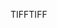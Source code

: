 <span data-ttu-id="cdf4b-101">TIFF</span><span class="sxs-lookup"><span data-stu-id="cdf4b-101">TIFF</span></span>